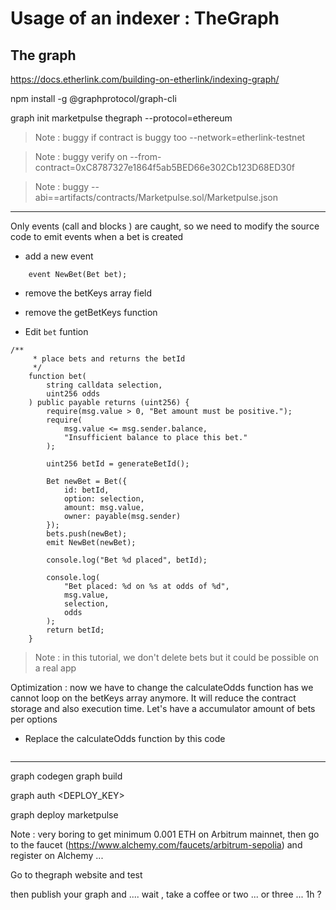 # Usage of an indexer : TheGraph


## The graph

https://docs.etherlink.com/building-on-etherlink/indexing-graph/

npm install -g @graphprotocol/graph-cli

graph init marketpulse thegraph --protocol=ethereum 



> Note : buggy if contract is buggy too --network=etherlink-testnet 

> Note : buggy verify on  --from-contract=0xC8787327e1864f5ab5BED66e302Cb123D68ED30f 

> Note : buggy --abi==artifacts/contracts/Marketpulse.sol/Marketpulse.json


------
Only events (call and blocks ) are caught, so we need to modify the source code to emit events when a bet is created 

- add a new event
```Solidity
    event NewBet(Bet bet);
```

- remove the betKeys array field
- remove the getBetKeys function

- Edit `bet` funtion

```Solidity
/**
     * place bets and returns the betId
     */
    function bet(
        string calldata selection,
        uint256 odds
    ) public payable returns (uint256) {
        require(msg.value > 0, "Bet amount must be positive.");
        require(
            msg.value <= msg.sender.balance,
            "Insufficient balance to place this bet."
        );

        uint256 betId = generateBetId();

        Bet newBet = Bet({
            id: betId,
            option: selection,
            amount: msg.value,
            owner: payable(msg.sender)
        });
        bets.push(newBet);
        emit NewBet(newBet);

        console.log("Bet %d placed", betId);

        console.log(
            "Bet placed: %d on %s at odds of %d",
            msg.value,
            selection,
            odds
        );
        return betId;
    }
```



> Note : in this tutorial, we don't delete bets but it could be possible on a real app

Optimization : now we have to change the calculateOdds function has we cannot loop on the betKeys array anymore. It will reduce the contract storage and also execution time. Let's have a accumulator amount of bets per options

- Replace the calculateOdds function by this code 

```Solidity

```

---------

graph codegen
graph build

graph auth <DEPLOY_KEY>

graph deploy marketpulse

Note : very boring to get minimum 0.001 ETH on Arbitrum mainnet, then go to the faucet (https://www.alchemy.com/faucets/arbitrum-sepolia) and register on Alchemy ...

Go to thegraph website and 
test 

then publish your graph   and  .... wait , take a coffee or two ... or three ... 1h ?

